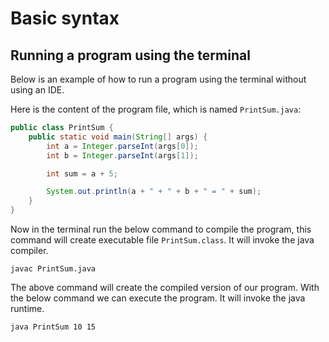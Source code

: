 # Basic syntax

## Running a program using the terminal

Below is an example of how to run a program using the terminal without using an IDE.

Here is the content of the program file, which is named `PrintSum.java`:

```java
public class PrintSum {
    public static void main(String[] args) {
        int a = Integer.parseInt(args[0]);
        int b = Integer.parseInt(args[1]);

        int sum = a + 5;

        System.out.println(a + " + " + b + " = " + sum);
    }
}
```

Now in the terminal run the below command to compile the program, this command will create executable file `PrintSum.class`. It will invoke the java compiler.

```
javac PrintSum.java
```

The above command will create the compiled version of our program. With the below command we can execute the program. It will invoke the java runtime.

```
java PrintSum 10 15
```
